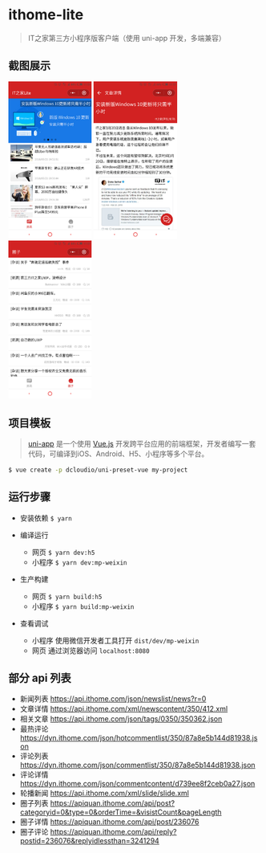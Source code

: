 # ithome-lite

> IT之家第三方小程序版客户端（使用 uni-app 开发，多端兼容）

## 截图展示

<p>
  <img alt="新闻列表" src="./screenshots/news.jpg" width="33%" />
  <img alt="新闻详情" src="./screenshots/detail.jpg" width="33%" />
  <img alt="圈子列表" src="./screenshots/quanzi.jpg" width="33%" />
</p>

## 项目模板

> [uni-app](https://uniapp.dcloud.io) 是一个使用 [Vue.js](https://vuejs.org) 开发跨平台应用的前端框架，开发者编写一套代码，可编译到iOS、Android、H5、小程序等多个平台。

``` bash
$ vue create -p dcloudio/uni-preset-vue my-project
```

## 运行步骤

* 安装依赖 `$ yarn`

* 编译运行
  - 网页 `$ yarn dev:h5`
  - 小程序 `$ yarn dev:mp-weixin`

* 生产构建
  - 网页 `$ yarn build:h5`
  - 小程序 `$ yarn build:mp-weixin`

* 查看调试
  - 小程序 使用微信开发者工具打开 `dist/dev/mp-weixin`
  - 网页 通过浏览器访问 `localhost:8080`

## 部分 api 列表

* 新闻列表 https://api.ithome.com/json/newslist/news?r=0
* 文章详情 https://api.ithome.com/xml/newscontent/350/412.xml
* 相关文章 https://api.ithome.com/json/tags/0350/350362.json
* 最热评论 https://dyn.ithome.com/json/hotcommentlist/350/87a8e5b144d81938.json
* 评论列表 https://dyn.ithome.com/json/commentlist/350/87a8e5b144d81938.json
* 评论详情 https://dyn.ithome.com/json/commentcontent/d739ee8f2ceb0a27.json
* 轮播新闻 https://api.ithome.com/xml/slide/slide.xml
* 圈子列表 https://apiquan.ithome.com/api/post?categoryid=0&type=0&orderTime=&visistCount&pageLength
* 圈子详情 https://apiquan.ithome.com/api/post/236076
* 圈子评论 https://apiquan.ithome.com/api/reply?postid=236076&replyidlessthan=3241294
